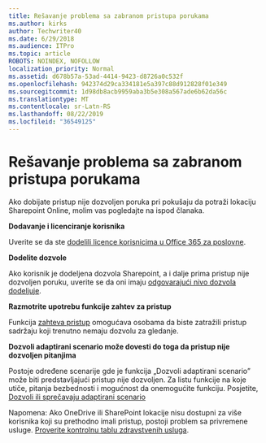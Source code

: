 ```yaml
---
title: Rešavanje problema sa zabranom pristupa porukama
ms.author: kirks
author: Techwriter40
ms.date: 6/29/2018
ms.audience: ITPro
ms.topic: article
ROBOTS: NOINDEX, NOFOLLOW
localization_priority: Normal
ms.assetid: d678b57a-53ad-4414-9423-d8726a0c532f
ms.openlocfilehash: 942374d29ca334181e5a397c88d912828f01e349
ms.sourcegitcommit: 1d98db8acb9959aba3b5e308a567ade6b62da56c
ms.translationtype: MT
ms.contentlocale: sr-Latn-RS
ms.lasthandoff: 08/22/2019
ms.locfileid: "36549125"
---
```

# <a name="troubleshoot-access-denied-messages"></a>Rešavanje problema sa zabranom pristupa porukama

Ako dobijate pristup nije dozvoljen poruka pri pokušaju da potraži lokaciju Sharepoint Online, molim vas pogledajte na ispod članaka.

**Dodavanje i licenciranje korisnika**

Uverite se da ste [dodelili licence korisnicima u Office 365 za poslovne](https://docs.microsoft.com/office365/admin/subscriptions-and-billing/assign-licenses-to-users?view=o365-worldwide&amp;tabs=One).

**Dodelite dozvole**

Ako korisnik je dodeljena dozvola Sharepoint, a i dalje prima pristup nije dozvoljen poruku, uverite se da oni imaju [odgovarajući nivo dozvola dodeljuje](https://docs.microsoft.com/sharepoint/understanding-permission-levels).

**Razmotrite upotrebu funkcije zahtev za pristup**

Funkcija [zahteva pristup](https://support.office.com/article/Set-up-and-manage-access-requests-94B26E0B-2822-49D4-929A-8455698654B3) omogućava osobama da biste zatražili pristup sadržaju koji trenutno nemaju dozvolu za gledanje. 

**Dozvoli adaptirani scenario može dovesti do toga da pristup nije dozvoljen pitanjima**

Postoje određene scenarije gde je funkcija „Dozvoli adaptirani scenario” može biti predstavljajući pristup nije dozvoljen. Za listu funkcije na koje utiče, pitanja bezbednosti i mogućnost da onemogućite funkciju. Posjetite, [Dozvoli ili sprečavaju adaptirani scenario](https://docs.microsoft.com/sharepoint/allow-or-prevent-custom-script)

Napomena: Ako OneDrive ili SharePoint lokacije nisu dostupni za više korisnika koji su prethodno imali pristup, postoji problem sa privremene usluge. [Proverite kontrolnu tablu zdravstvenih usluga](https://portal.office.com/adminportal/home#/servicehealth).


  

